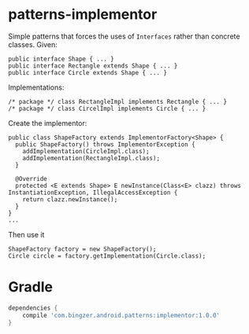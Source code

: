 # patterns-implementor
Simple patterns that forces the uses of `Interfaces` rather than concrete classes.
Given:
```
public interface Shape { ... }
public interface Rectangle extends Shape { ... }
public interface Circle extends Shape { ... }
```
Implementations:
```
/* package */ class RectangleImpl implements Rectangle { ... }
/* package */ class CircelImpl implements Circle { ... }
```
Create the implementor:
```
public class ShapeFactory extends ImplementorFactory<Shape> { 
  public ShapeFactory() throws ImplementorException {
    addImplementation(CircleImpl.class);
    addImplementation(RectangleImpl.class);
  }
  
  @Override
  protected <E extends Shape> E newInstance(Class<E> clazz) throws InstantiationException, IllegalAccessException {
    return clazz.newInstance();
  }
}
...
```
Then use it
```
ShapeFactory factory = new ShapeFactory();
Circle circle = factory.getImplementation(Circle.class);
```

# Gradle
``` groovy
dependencies {
    compile 'com.bingzer.android.patterns:implementor:1.0.0'
}
```
